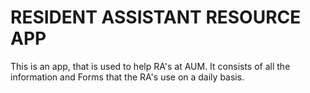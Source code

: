 # RESIDENT ASSISTANT RESOURCE APP
 This is an app, that is used to help RA's at AUM. It consists of all the information and Forms that the RA's use on a daily basis.
